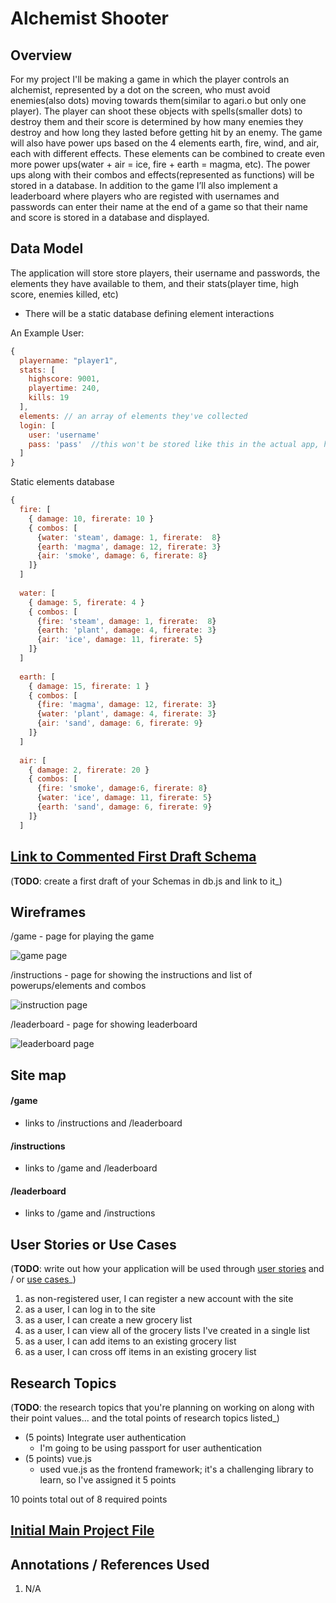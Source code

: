 # Alchemist Shooter

## Overview

For my project I'll be making a game in which the player controls an alchemist, represented by a dot on the screen, who must avoid enemies(also dots) moving towards them(similar to agari.o but only one player). The player can shoot these objects with spells(smaller dots) to destroy them and their score is determined by how many enemies they destroy and how long they lasted before getting hit by an enemy. The game will also have power ups based on the 4 elements earth, fire, wind, and air, each with different effects. These elements can be combined to create even more power ups(water + air = ice, fire + earth = magma, etc). The power ups along with their combos and effects(represented as functions) will be stored in a database. In addition to the game I’ll also implement a leaderboard where players who are registed with usernames and passwords can enter their name at the end of a game so that their name and score is stored in a database and displayed.




## Data Model


The application will store store players, their username and passwords, the elements they have available to them, and their stats(player time, high score, enemies killed, etc)

* There will be a static database defining element interactions


An Example User:

```javascript
{
  playername: "player1",
  stats: [
    highscore: 9001,
    playertime: 240,
    kills: 19
  ],
  elements: // an array of elements they've collected
  login: [
    user: 'username'
    pass: 'pass'  //this won't be stored like this in the actual app, hashes will be used
  ]
}
```

Static elements database

```javascript
{
  fire: [
    { damage: 10, firerate: 10 }
    { combos: [
      {water: 'steam', damage: 1, firerate:  8}
      {earth: 'magma', damage: 12, firerate: 3}
      {air: 'smoke', damage: 6, firerate: 8}
    ]}
  ]
  
  water: [
    { damage: 5, firerate: 4 }
    { combos: [
      {fire: 'steam', damage: 1, firerate:  8}
      {earth: 'plant', damage: 4, firerate: 3}
      {air: 'ice', damage: 11, firerate: 5}
    ]}
  ]
  
  earth: [
    { damage: 15, firerate: 1 }
    { combos: [
      {fire: 'magma', damage: 12, firerate: 3}
      {water: 'plant', damage: 4, firerate: 3}
      {air: 'sand', damage: 6, firerate: 9}
    ]}
  ]
  
  air: [
    { damage: 2, firerate: 20 }
    { combos: [
      {fire: 'smoke', damage:6, firerate: 8}
      {water: 'ice', damage: 11, firerate: 5}
      {earth: 'sand', damage: 6, firerate: 9}
    ]}
  ]
```


## [Link to Commented First Draft Schema](db.js) 

(__TODO__: create a first draft of your Schemas in db.js and link to it_)

## Wireframes

/game - page for playing the game

![game page](public/imgs/game_page.jpg)

/instructions - page for showing the instructions and list of powerups/elements and combos

![instruction page](public/imgs/instructions_page.jpg)

/leaderboard - page for showing leaderboard

![leaderboard page](public/imgs/leaderboard_page.jpg)

## Site map

#### /game
- links to /instructions and /leaderboard

#### /instructions
- links to /game and /leaderboard

#### /leaderboard
- links to /game and /instructions


## User Stories or Use Cases

(__TODO__: write out how your application will be used through [user stories](http://en.wikipedia.org/wiki/User_story#Format) and / or [use cases](https://www.mongodb.com/download-center?jmp=docs&_ga=1.47552679.1838903181.1489282706#previous)_)

1. as non-registered user, I can register a new account with the site
2. as a user, I can log in to the site
3. as a user, I can create a new grocery list
4. as a user, I can view all of the grocery lists I've created in a single list
5. as a user, I can add items to an existing grocery list
6. as a user, I can cross off items in an existing grocery list

## Research Topics

(__TODO__: the research topics that you're planning on working on along with their point values... and the total points of research topics listed_)

* (5 points) Integrate user authentication
    * I'm going to be using passport for user authentication
* (5 points) vue.js
    * used vue.js as the frontend framework; it's a challenging library to learn, so I've assigned it 5 points

10 points total out of 8 required points 


## [Initial Main Project File](app.js) 


## Annotations / References Used

1. N/A

